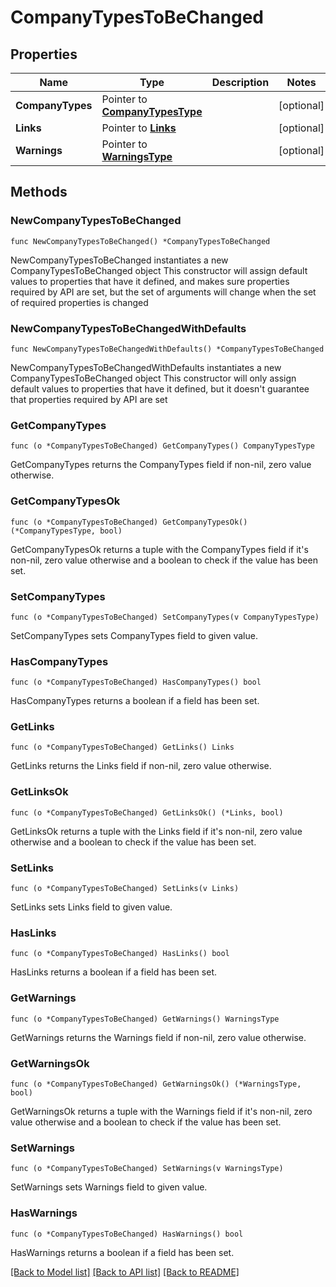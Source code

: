 # CompanyTypesToBeChanged

## Properties

Name | Type | Description | Notes
------------ | ------------- | ------------- | -------------
**CompanyTypes** | Pointer to [**CompanyTypesType**](CompanyTypesType.md) |  | [optional] 
**Links** | Pointer to [**Links**](Links.md) |  | [optional] 
**Warnings** | Pointer to [**WarningsType**](WarningsType.md) |  | [optional] 

## Methods

### NewCompanyTypesToBeChanged

`func NewCompanyTypesToBeChanged() *CompanyTypesToBeChanged`

NewCompanyTypesToBeChanged instantiates a new CompanyTypesToBeChanged object
This constructor will assign default values to properties that have it defined,
and makes sure properties required by API are set, but the set of arguments
will change when the set of required properties is changed

### NewCompanyTypesToBeChangedWithDefaults

`func NewCompanyTypesToBeChangedWithDefaults() *CompanyTypesToBeChanged`

NewCompanyTypesToBeChangedWithDefaults instantiates a new CompanyTypesToBeChanged object
This constructor will only assign default values to properties that have it defined,
but it doesn't guarantee that properties required by API are set

### GetCompanyTypes

`func (o *CompanyTypesToBeChanged) GetCompanyTypes() CompanyTypesType`

GetCompanyTypes returns the CompanyTypes field if non-nil, zero value otherwise.

### GetCompanyTypesOk

`func (o *CompanyTypesToBeChanged) GetCompanyTypesOk() (*CompanyTypesType, bool)`

GetCompanyTypesOk returns a tuple with the CompanyTypes field if it's non-nil, zero value otherwise
and a boolean to check if the value has been set.

### SetCompanyTypes

`func (o *CompanyTypesToBeChanged) SetCompanyTypes(v CompanyTypesType)`

SetCompanyTypes sets CompanyTypes field to given value.

### HasCompanyTypes

`func (o *CompanyTypesToBeChanged) HasCompanyTypes() bool`

HasCompanyTypes returns a boolean if a field has been set.

### GetLinks

`func (o *CompanyTypesToBeChanged) GetLinks() Links`

GetLinks returns the Links field if non-nil, zero value otherwise.

### GetLinksOk

`func (o *CompanyTypesToBeChanged) GetLinksOk() (*Links, bool)`

GetLinksOk returns a tuple with the Links field if it's non-nil, zero value otherwise
and a boolean to check if the value has been set.

### SetLinks

`func (o *CompanyTypesToBeChanged) SetLinks(v Links)`

SetLinks sets Links field to given value.

### HasLinks

`func (o *CompanyTypesToBeChanged) HasLinks() bool`

HasLinks returns a boolean if a field has been set.

### GetWarnings

`func (o *CompanyTypesToBeChanged) GetWarnings() WarningsType`

GetWarnings returns the Warnings field if non-nil, zero value otherwise.

### GetWarningsOk

`func (o *CompanyTypesToBeChanged) GetWarningsOk() (*WarningsType, bool)`

GetWarningsOk returns a tuple with the Warnings field if it's non-nil, zero value otherwise
and a boolean to check if the value has been set.

### SetWarnings

`func (o *CompanyTypesToBeChanged) SetWarnings(v WarningsType)`

SetWarnings sets Warnings field to given value.

### HasWarnings

`func (o *CompanyTypesToBeChanged) HasWarnings() bool`

HasWarnings returns a boolean if a field has been set.


[[Back to Model list]](../README.md#documentation-for-models) [[Back to API list]](../README.md#documentation-for-api-endpoints) [[Back to README]](../README.md)


